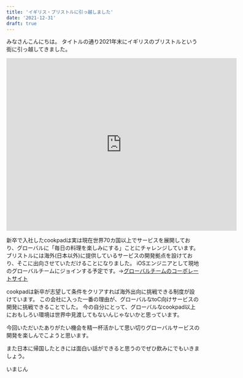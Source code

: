 ```yaml
---
title: 'イギリス・ブリストルに引っ越しました'
date: '2021-12-31'
draft: true
---
```


みなさんこんにちは。
タイトルの通り2021年末にイギリスのブリストルという街に引っ越してきました。

<iframe src="https://www.google.com/maps/embed?pb=!1m18!1m12!1m3!1d79534.02653549526!2d-2.660756756590073!3d51.468468089029074!2m3!1f0!2f0!3f0!3m2!1i1024!2i768!4f13.1!3m3!1m2!1s0x4871836681b3d861%3A0x8ee4b22e4b9ad71f!2z44Kk44Ku44Oq44K5IOODluODquOCueODiOODqw!5e0!3m2!1sja!2sjp!4v1637396246006!5m2!1sja!2sjp" width="600" height="450" style="border:0;" allowfullscreen="" loading="lazy"></iframe>

新卒で入社したcookpadは実は現在世界70カ国以上でサービスを展開しており、グローバルに「毎日の料理を楽しみにする」ことにチャレンジしています。
ブリストルには海外(日本以外)に提供しているサービスの開発拠点を設けており、そこに出向させていただけることになりました。
iOSエンジニアとして現地のグローバルチームにジョインする予定です。→[グローバルチームのコーポレートサイト](https://www.cookpadteam.com/)

cookpadは新卒が志望して条件をクリアすれば海外出向に挑戦できる制度が設けています。
この会社に入った一番の理由が、グローバルなtoC向けサービスの開発に挑戦できることでした。
今の自分にとって、グローバルなcookpad以上におもしろい環境は世界中見渡してもないんじゃないかと思っています。

今回いただいたありがたい機会を精一杯活かして思い切りグローバルサービスの開発を楽しんでこようと思います。

また日本に帰国したときには面白い話ができると思うのでぜひ飲みにでもいきましょう。

いまじん